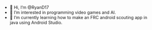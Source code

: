 - 👋 Hi, I’m @RyanD17
- 👀 I’m interested in programming video games and AI.
- 🌱 I’m currently learning how to make an FRC android scouting app in java using Android Studio.

<!---
RyanD17/RyanD17 is a ✨ special ✨ repository because its `README.md` (this file) appears on your GitHub profile.
You can click the Preview link to take a look at your changes.
--->
